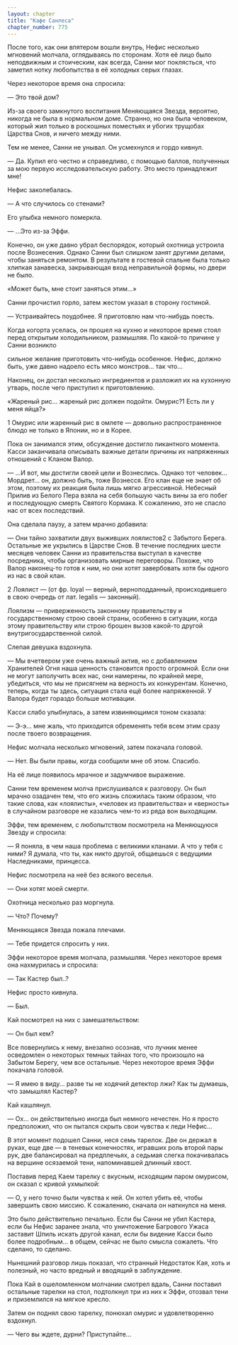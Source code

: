 ```yaml
---
layout: chapter
title: "Кафе Санлеса"
chapter_number: 775
---
```


После того, как они впятером вошли внутрь, Нефис несколько мгновений молчала, оглядываясь по сторонам. Хотя её лицо было неподвижным и стоическим, как всегда, Санни мог поклясться, что заметил нотку любопытства в её холодных серых глазах.

Через некоторое время она спросила:

— Это твой дом?

Из-за своего замкнутого воспитания Меняющаяся Звезда, вероятно, никогда не была в нормальном доме. Странно, но она была человеком, который жил только в роскошных поместьях и убогих трущобах Царства Снов, и ничего между ними.

Тем не менее, Санни не унывал. Он усмехнулся и гордо кивнул.

— Да. Купил его честно и справедливо, с помощью баллов, полученных за мою первую исследовательскую работу. Это место принадлежит мне!

Нефис заколебалась.

— А что случилось со стенами?

Его улыбка немного померкла.

— ...Это из-за Эффи.

Конечно, он уже давно убрал беспорядок, который охотница устроила после Вознесения. Однако Санни был слишком занят другими делами, чтобы заняться ремонтом. В результате в гостевой спальне была только хлипкая занавеска, закрывающая вход неправильной формы, но двери не было.

«Может быть, мне стоит заняться этим...»

Санни прочистил горло, затем жестом указал в сторону гостиной.

— Устраивайтесь поудобнее. Я приготовлю нам что-нибудь поесть.

Когда когорта уселась, он прошел на кухню и некоторое время стоял перед открытым холодильником, размышляя. По какой-то причине у Санни возникло

сильное желание приготовить что-нибудь особенное. Нефис, должно быть, уже давно надоело есть мясо монстров... так что...

Наконец, он достал несколько ингредиентов и разложил их на кухонную утварь, после чего приступил к приготовлению.

«Жареный рис... жареный рис должен подойти. Омурис?1 Есть ли у меня яйца?»

1 Омурис или жаренный рис в омлете — довольно распространенное блюдо не только в Японии, но и в Корее.

Пока он занимался этим, обсуждение достигло пикантного момента. Касси заканчивала описывать важные детали причины их напряженных отношений с Кланом Валор.

— ...И вот, мы достигли своей цели и Вознеслись. Однако тот человек... Мордрет... он, должно быть, тоже Вознесся. Его клан еще не знает об этом, поэтому их реакция была лишь мягко агрессивной. Небесный Прилив из Белого Пера взяла на себя большую часть вины за его побег и последующую смерть Святого Кормака. К сожалению, это не спасло нас от всех последствий.

Она сделала паузу, а затем мрачно добавила:

— Они тайно захватили двух выживших лоялистов2 c Забытого Берега. Остальные же укрылись в Царстве Снов. В течение последних шести месяцев человек Санни из правительства выступал в качестве посредника, чтобы организовать мирные переговоры. Похоже, что Валор наконец-то готов к ним, но они хотят завербовать хотя бы одного из нас в свой клан.

2 Лоялист — (от фр. loyal — верный, верноподданный, происходившего в свою очередь от лат. legalis — законный).

Лоялизм — приверженность законному правительству и государственному строю своей страны, особенно в ситуации, когда этому правительству или строю брошен вызов какой-то другой внутригосударственной силой.

Слепая девушка вздохнула.

— Мы вчетвером уже очень важный актив, но с добавлением Хранителей Огня наша ценность становится просто огромной. Если они не могут заполучить всех нас, они намерены, по крайней мере, убедиться, что мы не присягнем на верность их конкурентам. Конечно, теперь, когда ты здесь, ситуация стала ещё более напряженной. У Валора будет гораздо больше мотивации.

Касси слабо улыбнулась, а затем извиняющимся тоном сказала:

— Э-э... мне жаль, что приходится обременять тебя всем этим сразу после твоего возвращения.

Нефис молчала несколько мгновений, затем покачала головой.

— Нет. Вы были правы, когда сообщили мне об этом. Спасибо.

На её лице появилось мрачное и задумчивое выражение.

Санни тем временем молча прислушивался к разговору. Он был мрачно озадачен тем, что его жизнь сложилась таким образом, что такие слова, как «лоялисты», «человек из правительства» и «верность» в случайном разговоре не казались чем-то из ряда вон выходящим.

Эффи, тем временем, с любопытством посмотрела на Меняющуюся Звезду и спросила:

— Я поняла, в чем наша проблема с великими кланами. А что у тебя с ними? Я думала, что ты, как никто другой, общаешься с ведущими Наследниками, принцесса.

Нефис посмотрела на неё без всякого веселья.

— Они хотят моей смерти.

Охотница несколько раз моргнула.

— Что? Почему?

Меняющаяся Звезда пожала плечами.

— Тебе придется спросить у них.

Эффи некоторое время молчала, размышляя. Через некоторое время она нахмурилась и спросила:

— Так Кастер был..?

Нефис просто кивнула.

— Был.

Кай посмотрел на них с замешательством:

— Он был кем?

Все повернулись к нему, внезапно осознав, что лучник менее осведомлен о некоторых темных тайнах того, что произошло на Забытом Берегу, чем все остальные. Через некоторое время Эффи покачала головой.

— Я имею в виду... разве ты не ходячий детектор лжи? Как ты думаешь, что замышлял Кастер?

Кай кашлянул.

— Ох... он действительно иногда был немного нечестен. Но я просто предположил, что он пытался скрыть свои чувства к леди Нефис...

В этот момент подошел Санни, неся семь тарелок. Две он держал в руках, еще две — в теневых конечностях, игравших роль второй пары рук, две балансировал на предплечьях, а седьмая слегка покачивалась на вершине осязаемой тени, напоминавшей длинный хвост.

Поставив перед Каем тарелку с вкусным, исходящим паром омурисом, он сказал с кривой ухмылкой:

— О, у него точно были чувства к ней. Он хотел убить её, чтобы завершить свою миссию. К сожалению, сначала он наткнулся на меня.

Это было действительно печально. Если бы Санни не убил Кастера, если бы Нефис заранее знала, что уничтожение Багрового Ужаса заставит Шпиль искать другой канал, если бы видение Касси было более подробным... в общем, сейчас не было смысла сожалеть. Что сделано, то сделано.

Нынешний разговор лишь показал, что странный Недостаток Кая, хоть и полезный, но часто вредный и вводящий в заблуждение.

Пока Кай в ошеломленном молчании смотрел вдаль, Санни поставил остальные тарелки на стол, подтолкнул три из них к Эффи, отозвал тени и приземлился на мягкое кресло.

Затем он поднял свою тарелку, понюхал омурис и удовлетворенно вздохнул.

— Чего вы ждете, дурни? Приступайте...